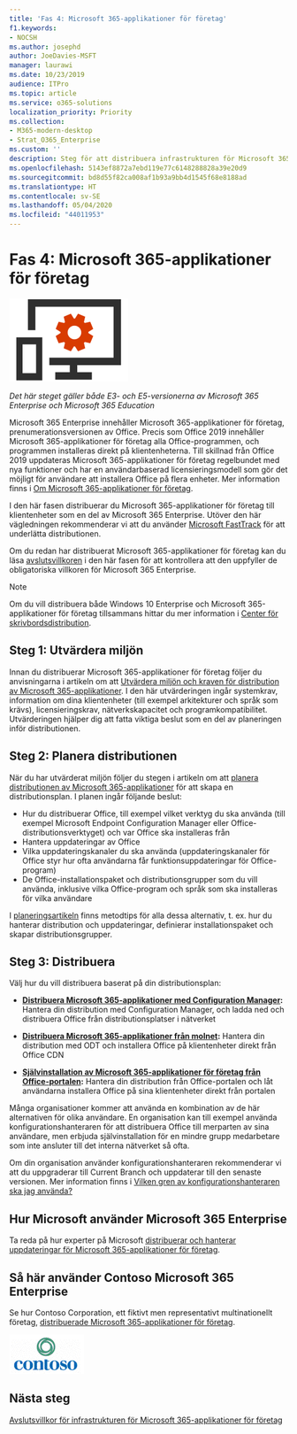 ```yaml
---
title: 'Fas 4: Microsoft 365-applikationer för företag'
f1.keywords:
- NOCSH
ms.author: josephd
author: JoeDavies-MSFT
manager: laurawi
ms.date: 10/23/2019
audience: ITPro
ms.topic: article
ms.service: o365-solutions
localization_priority: Priority
ms.collection:
- M365-modern-desktop
- Strat_O365_Enterprise
ms.custom: ''
description: Steg för att distribuera infrastrukturen för Microsoft 365-applikationer för företag för Microsoft 365 Enterprise.
ms.openlocfilehash: 5143ef8872a7ebd119e77c6148288828a39e20d9
ms.sourcegitcommit: bd8d55f82ca008af1b93a9bb4d1545f68e8188ad
ms.translationtype: HT
ms.contentlocale: sv-SE
ms.lasthandoff: 05/04/2020
ms.locfileid: "44011953"
---
```

# <a name="phase-4-microsoft-365-apps-for-enterprise"></a>Fas 4: Microsoft 365-applikationer för företag

![Fas 4: Microsoft 365-applikationer för företag](../media/deploy-foundation-infrastructure/O365proplus_icon.png)

*Det här steget gäller både E3- och E5-versionerna av Microsoft 365 Enterprise och Microsoft 365 Education*

Microsoft 365 Enterprise innehåller Microsoft 365-applikationer för företag, prenumerationsversionen av Office. Precis som Office 2019 innehåller Microsoft 365-applikationer för företag alla Office-programmen, och programmen installeras direkt på klientenheterna. Till skillnad från Office 2019 uppdateras Microsoft 365-applikationer för företag regelbundet med nya funktioner och har en användarbaserad licensieringsmodell som gör det möjligt för användare att installera Office på flera enheter. Mer information finns i [Om Microsoft 365-applikationer för företag](https://docs.microsoft.com/deployoffice/about-microsoft-365-apps).

I den här fasen distribuerar du Microsoft 365-applikationer för företag till klientenheter som en del av Microsoft 365 Enterprise. Utöver den här vägledningen rekommenderar vi att du använder [Microsoft FastTrack](https://fasttrack.microsoft.com/office) för att underlätta distributionen. 

Om du redan har distribuerat Microsoft 365-applikationer för företag kan du läsa [avslutsvillkoren](office365proplus-exit-criteria.md) i den här fasen för att kontrollera att den uppfyller de obligatoriska villkoren för Microsoft 365 Enterprise.

>[!Note]
>Om du vill distribuera både Windows 10 Enterprise och Microsoft 365-applikationer för företag tillsammans hittar du mer information i [Center för skrivbordsdistribution](desktop-deployment-center-home.md).
>

## <a name="step-1-assess-your-environment"></a>Steg 1: Utvärdera miljön

Innan du distribuerar Microsoft 365-applikationer för företag följer du anvisningarna i artikeln om att [Utvärdera miljön och kraven för distribution av Microsoft 365-applikationer](https://docs.microsoft.com/DeployOffice/assess-microsoft-365-apps). I den här utvärderingen ingår systemkrav, information om dina klientenheter (till exempel arkitekturer och språk som krävs), licensieringskrav, nätverkskapacitet och programkompatibilitet. Utvärderingen hjälper dig att fatta viktiga beslut som en del av planeringen inför distributionen.

## <a name="step-2-plan-your-deployment"></a>Steg 2: Planera distributionen

När du har utvärderat miljön följer du stegen i artikeln om att [planera distributionen av Microsoft 365-applikationer](https://docs.microsoft.com/DeployOffice/plan-microsoft-365-apps) för att skapa en distributionsplan. I planen ingår följande beslut: 

- Hur du distribuerar Office, till exempel vilket verktyg du ska använda (till exempel Microsoft Endpoint Configuration Manager eller Office-distributionsverktyget) och var Office ska installeras från
- Hantera uppdateringar av Office
- Vilka uppdateringskanaler du ska använda (uppdateringskanaler för Office styr hur ofta användarna får funktionsuppdateringar för Office-program)
- De Office-installationspaket och distributionsgrupper som du vill använda, inklusive vilka Office-program och språk som ska installeras för vilka användare

I [planeringsartikeln](https://docs.microsoft.com/DeployOffice/plan-microsoft-365-apps) finns metodtips för alla dessa alternativ, t. ex. hur du hanterar distribution och uppdateringar, definierar installationspaket och skapar distributionsgrupper. 

## <a name="step-3-deploy"></a>Steg 3: Distribuera

Välj hur du vill distribuera baserat på din distributionsplan:

- **[Distribuera Microsoft 365-applikationer med Configuration Manager](https://docs.microsoft.com/deployoffice/deploy-microsoft-365-apps-configuration-manager):** Hantera din distribution med Configuration Manager, och ladda ned och distribuera Office från distributionsplatser i nätverket

- **[Distribuera Microsoft 365-applikationer från molnet](https://docs.microsoft.com/deployoffice/deploy-microsoft-365-apps-cloud):** Hantera din distribution med ODT och installera Office på klientenheter direkt från Office CDN
 
- **[Självinstallation av Microsoft 365-applikationer för företag från Office-portalen](https://docs.microsoft.com/deployoffice/manage-software-download-settings-office-365):** Hantera din distribution från Office-portalen och låt användarna installera Office på sina klientenheter direkt från portalen

Många organisationer kommer att använda en kombination av de här alternativen för olika användare. En organisation kan till exempel använda konfigurationshanteraren för att distribuera Office till merparten av sina användare, men erbjuda självinstallation för en mindre grupp medarbetare som inte ansluter till det interna nätverket så ofta. 

Om din organisation använder konfigurationshanteraren rekommenderar vi att du uppgraderar till Current Branch och uppdaterar till den senaste versionen. Mer information finns i [Vilken gren av konfigurationshanteraren ska jag använda?](https://docs.microsoft.com/mem/configmgr/core/understand/which-branch-should-i-use)

## <a name="how-microsoft-does-microsoft-365-enterprise"></a>Hur Microsoft använder Microsoft 365 Enterprise

Ta reda på hur experter på Microsoft [distribuerar och hanterar uppdateringar för Microsoft 365-applikationer för företag](https://www.microsoft.com/itshowcase/deploying-and-managing-microsoft-365#primaryR7).

## <a name="how-contoso-did-microsoft-365-enterprise"></a>Så här använder Contoso Microsoft 365 Enterprise

Se hur Contoso Corporation, ett fiktivt men representativt multinationellt företag, [distribuerade Microsoft 365-applikationer för företag](contoso-o365pp.md).

![Contoso Corporation](../media/contoso-overview/contoso-icon.png)

## <a name="next-step"></a>Nästa steg

[Avslutsvillkor för infrastrukturen för Microsoft 365-applikationer för företag](office365proplus-exit-criteria.md)
